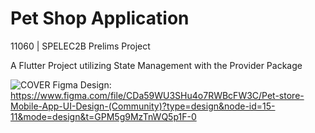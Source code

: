 # Pet Shop Application
11060 | SPELEC2B Prelims Project

A Flutter Project utilizing State Management with the Provider Package

![COVER](https://github.com/Zyttal/Pet-Shop-Application/assets/71601165/05e7f375-031b-45b0-9e30-e228abc936c8)
Figma Design: https://www.figma.com/file/CDa59WU3SHu4o7RWBcFW3C/Pet-store-Mobile-App-UI-Design-(Community)?type=design&node-id=15-11&mode=design&t=GPM5g9MzTnWQ5p1F-0
